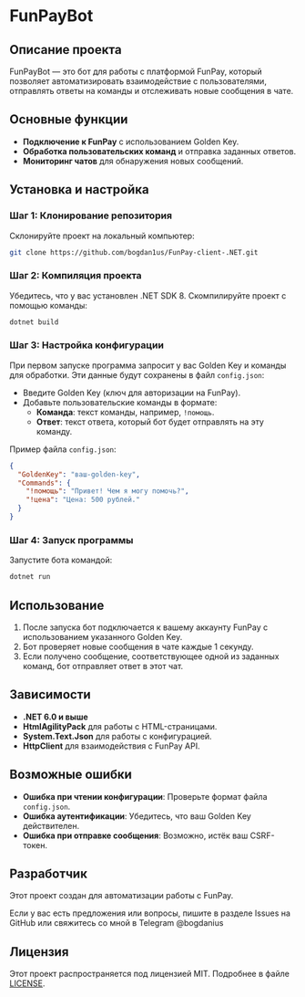 # FunPayBot

## Описание проекта
FunPayBot — это бот для работы с платформой FunPay, который позволяет автоматизировать взаимодействие с пользователями, отправлять ответы на команды и отслеживать новые сообщения в чате.

## Основные функции
- **Подключение к FunPay** с использованием Golden Key.
- **Обработка пользовательских команд** и отправка заданных ответов.
- **Мониторинг чатов** для обнаружения новых сообщений.

## Установка и настройка
### Шаг 1: Клонирование репозитория
Склонируйте проект на локальный компьютер:
```bash
git clone https://github.com/bogdan1us/FunPay-client-.NET.git
```

### Шаг 2: Компиляция проекта
Убедитесь, что у вас установлен .NET SDK 8. Скомпилируйте проект с помощью команды:
```bash
dotnet build
```

### Шаг 3: Настройка конфигурации
При первом запуске программа запросит у вас Golden Key и команды для обработки. Эти данные будут сохранены в файл `config.json`:
- Введите Golden Key (ключ для авторизации на FunPay).
- Добавьте пользовательские команды в формате:
  - **Команда**: текст команды, например, `!помощь`.
  - **Ответ**: текст ответа, который бот будет отправлять на эту команду.

Пример файла `config.json`:
```json
{
  "GoldenKey": "ваш-golden-key",
  "Commands": {
    "!помощь": "Привет! Чем я могу помочь?",
    "!цена": "Цена: 500 рублей."
  }
}
```

### Шаг 4: Запуск программы
Запустите бота командой:
```bash
dotnet run
```

## Использование
1. После запуска бот подключается к вашему аккаунту FunPay с использованием указанного Golden Key.
2. Бот проверяет новые сообщения в чате каждые 1 секунду.
3. Если получено сообщение, соответствующее одной из заданных команд, бот отправляет ответ в этот чат.

## Зависимости
- **.NET 6.0 и выше**
- **HtmlAgilityPack** для работы с HTML-страницами.
- **System.Text.Json** для работы с конфигурацией.
- **HttpClient** для взаимодействия с FunPay API.

## Возможные ошибки
- **Ошибка при чтении конфигурации**: Проверьте формат файла `config.json`.
- **Ошибка аутентификации**: Убедитесь, что ваш Golden Key действителен.
- **Ошибка при отправке сообщения**: Возможно, истёк ваш CSRF-токен.

## Разработчик
Этот проект создан для автоматизации работы с FunPay.

Если у вас есть предложения или вопросы, пишите в разделе Issues на GitHub или свяжитесь со мной в Telegram @bogdanius

## Лицензия
Этот проект распространяется под лицензией MIT. Подробнее в файле [LICENSE](LICENSE).

